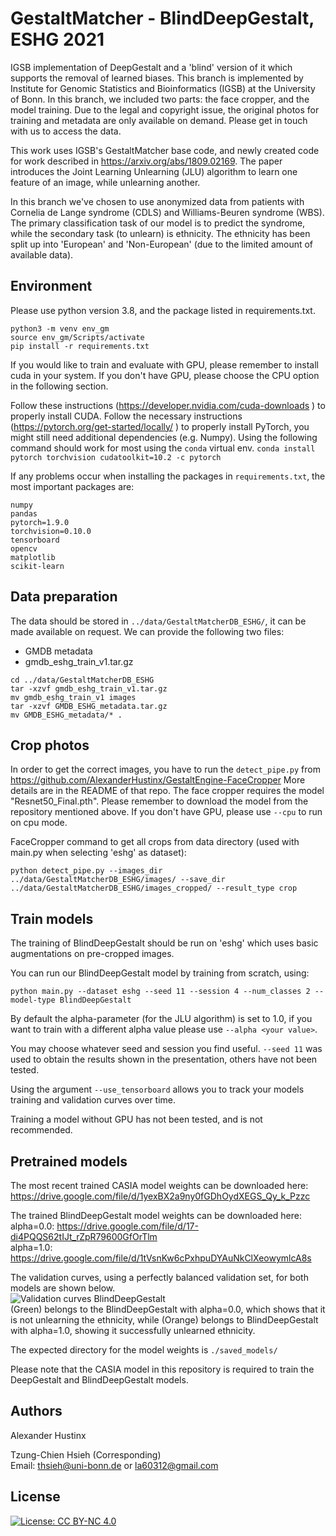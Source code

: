 # GestaltMatcher - BlindDeepGestalt, ESHG 2021
IGSB implementation of DeepGestalt and a 'blind' version of it which supports the removal of learned biases.
This branch is implemented by Institute for Genomic Statistics and Bioinformatics (IGSB) at the University of Bonn. 
In this branch, we included two parts: the face cropper, and the model training. 
Due to the legal and copyright issue, the original photos for training and metadata are only available on demand. 
Please get in touch with us to access the data.

This work uses IGSB's GestaltMatcher base code, and newly created code for work described in https://arxiv.org/abs/1809.02169.
The paper introduces the Joint Learning Unlearning (JLU) algorithm to learn one feature of an image, while unlearning another.

In this branch we've chosen to use anonymized data from patients with Cornelia de Lange syndrome (CDLS) and 
Williams-Beuren syndrome (WBS).
The primary classification task of our model is to predict the syndrome, while the secondary task (to unlearn) is ethnicity.
The ethnicity has been split up into 'European' and 'Non-European' (due to the limited amount of available data). 

## Environment

Please use python version 3.8, and the package listed in requirements.txt.

```
python3 -m venv env_gm
source env_gm/Scripts/activate
pip install -r requirements.txt
```

If you would like to train and evaluate with GPU, please remember to install cuda in your system.
If you don't have GPU, please choose the CPU option in the following section.

Follow these instructions (https://developer.nvidia.com/cuda-downloads ) to properly install CUDA.
Follow the necessary instructions (https://pytorch.org/get-started/locally/ ) to properly install PyTorch, you might still need additional dependencies (e.g. Numpy).
Using the following command should work for most using the `conda` virtual env.
```conda install pytorch torchvision cudatoolkit=10.2 -c pytorch```

If any problems occur when installing the packages in `requirements.txt`, the most important packages are:
```
numpy
pandas
pytorch=1.9.0
torchvision=0.10.0
tensorboard
opencv
matplotlib
scikit-learn
```

## Data preparation
The data should be stored in `../data/GestaltMatcherDB_ESHG/`, it can be made available on request. 
We can provide the following two files:
* GMDB metadata
* gmdb_eshg_train_v1.tar.gz

```
cd ../data/GestaltMatcherDB_ESHG
tar -xzvf gmdb_eshg_train_v1.tar.gz
mv gmdb_eshg_train_v1 images
tar -xzvf GMDB_ESHG_metadata.tar.gz
mv GMDB_ESHG_metadata/* .
```

## Crop photos
In order to get the correct images, you have to run the `detect_pipe.py` from https://github.com/AlexanderHustinx/GestaltEngine-FaceCropper
More details are in the README of that repo. The face cropper requires the model "Resnet50_Final.pth".
Please remember to download the model from the repository mentioned above. 
If you don't have GPU, please use `--cpu` to run on cpu mode.

FaceCropper command to get all crops from data directory (used with main.py when selecting 'eshg' as dataset):
```
python detect_pipe.py --images_dir ../data/GestaltMatcherDB_ESHG/images/ --save_dir ../data/GestaltMatcherDB_ESHG/images_cropped/ --result_type crop
```


## Train models
The training of BlindDeepGestalt should be run on 'eshg' which uses basic augmentations on pre-cropped images.

You can run our BlindDeepGestalt model by training from scratch, using:
```
python main.py --dataset eshg --seed 11 --session 4 --num_classes 2 --model-type BlindDeepGestalt
```

By default the alpha-parameter (for the JLU algorithm) is set to 1.0, if you want to train with a different 
alpha value please use `--alpha <your value>`.

You may choose whatever seed and session you find useful.
`--seed 11` was used to obtain the results shown in the presentation, others have not been tested.

Using the argument `--use_tensorboard` allows you to track your models training and validation curves over time.

Training a model without GPU has not been tested, and is not recommended.

## Pretrained models
The most recent trained CASIA model weights can be downloaded here: <br />
https://drive.google.com/file/d/1yexBX2a9ny0fGDhOydXEGS_Qy_k_Pzzc

The trained BlindDeepGestalt model weights can be downloaded here: <br />
alpha=0.0: https://drive.google.com/file/d/17-di4PQQS62tIJt_rZpR79600GfOrTlm <br />
alpha=1.0: https://drive.google.com/file/d/1tVsnKw6cPxhpuDYAuNkClXeowymlcA8s 

The validation curves, using a perfectly balanced validation set, for both models are shown below. <br />
![Validation curves BlindDeepGestalt](https://github.com/igsb/GestaltMatcher/blob/eshg2021/graphs/validation_curves.jpg?raw=true) <br />
(Green) belongs to the BlindDeepGestalt with alpha=0.0, which shows that it is not unlearning the ethnicity, 
while (Orange) belongs to BlindDeepGestalt with alpha=1.0, showing it successfully unlearned ethnicity.

The expected directory for the model weights is `./saved_models/`

Please note that the CASIA model in this repository is required to train the DeepGestalt and BlindDeepGestalt models.


## Authors
Alexander Hustinx <br />

Tzung-Chien Hsieh (Corresponding) <br />
Email: thsieh@uni-bonn.de or la60312@gmail.com

## License
[![License: CC BY-NC 4.0](https://img.shields.io/badge/License-CC%20BY--NC%204.0-lightgrey.svg)](http://creativecommons.org/licenses/by-nc/4.0/)
